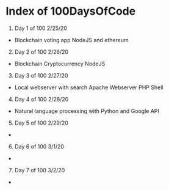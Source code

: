 # Index of 100DaysOfCode
1. Day 1 of 100 2/25/20
  + Blockchain voting app NodeJS and ethereum
2. Day 2 of 100 2/26/20
  + Blockchain Cryptocurrency NodeJS
3. Day 3 of 100 2/27/20
  + Local webserver with search Apache Webserver PHP Shell
4. Day 4 of 100 2/28/20
  + Natural language processing with Python and Google API
5. Day 5 of 100 2/29/20
  + 
6. Day 6 of 100 3/1/20
  +
7. Day 7 of 100 3/2/20
  +
  
